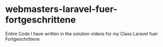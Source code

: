 # webmasters-laravel-fuer-fortgeschrittene
Entire Code I have written in the solution videos for my Class Laravel fuer Fortgeschrittene
